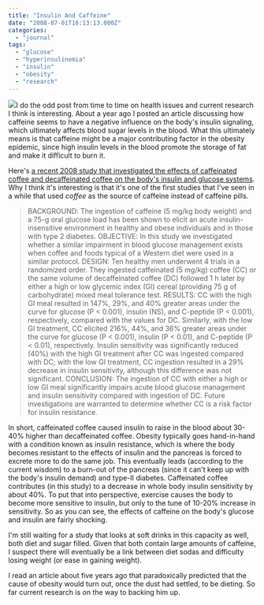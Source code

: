 ```yaml
---
title: "Insulin And Caffeine"
date: "2008-07-01T16:13:13.000Z"
categories: 
  - "journal"
tags: 
  - "glucose"
  - "hyperinsulinemia"
  - "insulin"
  - "obesity"
  - "research"
---
```


![](http://farm2.static.flickr.com/1372/691413027_0c3217ee3a.jpg?v=0)I do the odd post from time to time on health issues and current research I think is interesting. About a year ago I posted an article discussing how caffeine seems to have a negative influence on the body's insulin signaling, which ultimately affects blood sugar levels in the blood. What this ultimately means is that caffeine might be a major contributing factor in the obesity epidemic, since high insulin levels in the blood promote the storage of fat and make it difficult to burn it.

Here's [a recent 2008 study that investigated the effects of caffeinated coffee and decaffeinated coffee on the body's insulin and glucose systems](http://www.ncbi.nlm.nih.gov/pubmed/18469247?ordinalpos=2&itool=EntrezSystem2.PEntrez.Pubmed.Pubmed_ResultsPanel.Pubmed_RVDocSum). Why I think it's interesting is that it's one of the first studies that I've seen in a while that used _coffee_ as the source of caffeine instead of caffeine pills.

> BACKGROUND: The ingestion of caffeine (5 mg/kg body weight) and a 75-g oral glucose load has been shown to elicit an acute insulin-insensitive environment in healthy and obese individuals and in those with type 2 diabetes. OBJECTIVE: In this study we investigated whether a similar impairment in blood glucose management exists when coffee and foods typical of a Western diet were used in a similar protocol. DESIGN: Ten healthy men underwent 4 trials in a randomized order. They ingested caffeinated (5 mg/kg) coffee (CC) or the same volume of decaffeinated coffee (DC) followed 1 h later by either a high or low glycemic index (GI) cereal (providing 75 g of carbohydrate) mixed meal tolerance test. RESULTS: CC with the high GI meal resulted in 147%, 29%, and 40% greater areas under the curve for glucose (P < 0.001), insulin (NS), and C-peptide (P < 0.001), respectively, compared with the values for DC. Similarly, with the low GI treatment, CC elicited 216%, 44%, and 36% greater areas under the curve for glucose (P < 0.001), insulin (P < 0.01), and C-peptide (P < 0.01), respectively. Insulin sensitivity was significantly reduced (40%) with the high GI treatment after CC was ingested compared with DC; with the low GI treatment, CC ingestion resulted in a 29% decrease in insulin sensitivity, although this difference was not significant. CONCLUSION: The ingestion of CC with either a high or low GI meal significantly impairs acute blood glucose management and insulin sensitivity compared with ingestion of DC. Future investigations are warranted to determine whether CC is a risk factor for insulin resistance.

In short, caffeinated coffee caused insulin to raise in the blood about 30-40% higher than decaffeinated coffee. Obesity typically goes hand-in-hand with a condition known as insulin resistance, which is where the body becomes resistant to the effects of insulin and the pancreas is forced to excrete more to do the same job. This eventually leads (according to the current wisdom) to a burn-out of the pancreas (since it can't keep up with the body's insulin demand) and type-II diabetes. Caffeinated coffee contributes (in this study) to a decrease in whole body insulin sensitivity by about 40%. To put that into perspective, exercise causes the body to become more sensitive to insulin, but only to the tune of 10-20% increase in sensitivity. So as you can see, the effects of caffeine on the body's glucose and insulin are fairly shocking.

I'm still waiting for a study that looks at soft drinks in this capacity as well, both diet and sugar filled. Given that both contain large amounts of caffeine, I suspect there will eventually be a link between diet sodas and difficulty losing weight (or ease in gaining weight).

I read an article about five years ago that paradoxically predicted that the cause of obesity would turn out, once the dust had settled, to be dieting. So far current research is on the way to backing him up.
